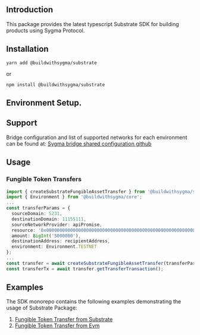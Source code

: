 ## Introduction

This package provides the latest typescript Substrate SDK for building products using Sygma Protocol.

## Installation

```
yarn add @buildwithsygma/substrate
```

or

```
npm install @buildwithsygma/substrate
```

## Environment Setup.

## Support

Bridge configuration and list of supported networks for each environment can be found at: [Sygma bridge shared configuration github](https://github.com/sygmaprotocol/sygma-shared-configuration)

## Usage

### Fungible Token Transfers

```typescript
import { createSubstrateFungibleAssetTransfer } from '@buildwithsygma/substrate';
import { Environment } from '@buildwithsygma/core';
...
const transferParams = {
  sourceDomain: 5231,
  destinationDomain: 11155111,
  sourceNetworkProvider: apiPromise,
  resource: '0x0000000000000000000000000000000000000000000000000000000000001100',
  amount: BigInt('5000000'),
  destinationAddress: recipientAddress,
  environment: Environment.TESTNET
};
...
const transfer = await createSubstrateFungibleAssetTransfer(transferParams);
const transferTx = await transfer.getTransferTransaction();
```

## Examples

The SDK monorepo contains the following examples demonstrating the usage of Substrate Package:

1. [Fungible Token Transfer from Substrate](https://github.com/sygmaprotocol/sygma-sdk/tree/main/examples/substrate-to-evm-fungible-transfer)
2. [Fungible Token Transfer from Evm](https://github.com/sygmaprotocol/sygma-sdk/tree/main/examples/evm-to-substrate-fungible-transfer)
